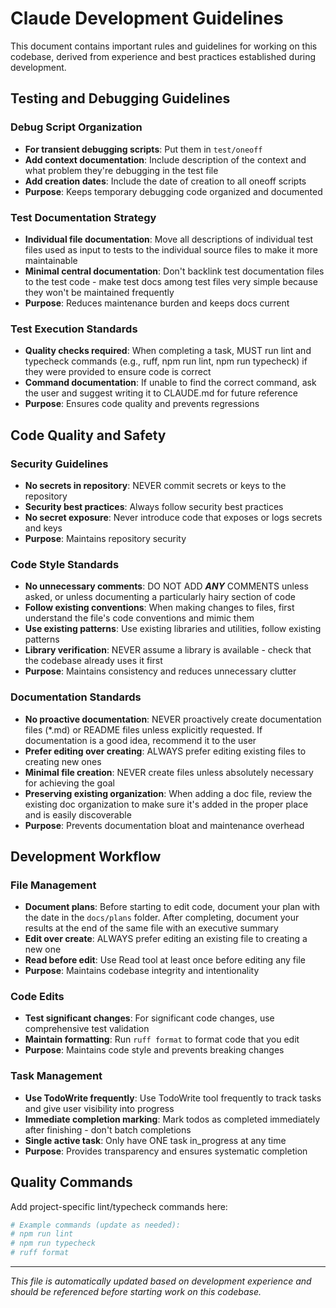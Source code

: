 # Claude Development Guidelines

This document contains important rules and guidelines for working on this codebase, derived from experience and best practices established during development.

## Testing and Debugging Guidelines

### Debug Script Organization
- **For transient debugging scripts**: Put them in `test/oneoff`
- **Add context documentation**: Include description of the context and what problem they're debugging in the test file
- **Add creation dates**: Include the date of creation to all oneoff scripts
- **Purpose**: Keeps temporary debugging code organized and documented

### Test Documentation Strategy
- **Individual file documentation**: Move all descriptions of individual test files used as input to tests to the individual source files to make it more maintainable
- **Minimal central documentation**: Don't backlink test documentation files to the test code - make test docs among test files very simple because they won't be maintained frequently
- **Purpose**: Reduces maintenance burden and keeps docs current

### Test Execution Standards
- **Quality checks required**: When completing a task, MUST run lint and typecheck commands (e.g., ruff, npm run lint, npm run typecheck) if they were provided to ensure code is correct
- **Command documentation**: If unable to find the correct command, ask the user and suggest writing it to CLAUDE.md for future reference
- **Purpose**: Ensures code quality and prevents regressions

## Code Quality and Safety

### Security Guidelines
- **No secrets in repository**: NEVER commit secrets or keys to the repository
- **Security best practices**: Always follow security best practices
- **No secret exposure**: Never introduce code that exposes or logs secrets and keys
- **Purpose**: Maintains repository security

### Code Style Standards
- **No unnecessary comments**: DO NOT ADD ***ANY*** COMMENTS unless asked, or unless documenting a particularly hairy section of code
- **Follow existing conventions**: When making changes to files, first understand the file's code conventions and mimic them
- **Use existing patterns**: Use existing libraries and utilities, follow existing patterns
- **Library verification**: NEVER assume a library is available - check that the codebase already uses it first
- **Purpose**: Maintains consistency and reduces unnecessary clutter

### Documentation Standards
- **No proactive documentation**: NEVER proactively create documentation files (*.md) or README files unless explicitly requested. If documentation is a good idea, recommend it to the user
- **Prefer editing over creating**: ALWAYS prefer editing existing files to creating new ones
- **Minimal file creation**: NEVER create files unless absolutely necessary for achieving the goal
- **Preserving existing organization**: When adding a doc file, review the existing doc organization to make sure it's added in the proper place and is easily discoverable
- **Purpose**: Prevents documentation bloat and maintenance overhead

## Development Workflow

### File Management
- **Document plans**: Before starting to edit code, document your plan with the date in the `docs/plans` folder. After completing, document your results at the end of the same file with an executive summary
- **Edit over create**: ALWAYS prefer editing an existing file to creating a new one
- **Read before edit**: Use Read tool at least once before editing any file
- **Purpose**: Maintains codebase integrity and intentionality

### Code Edits
- **Test significant changes**: For significant code changes, use comprehensive test validation
- **Maintain formatting**: Run `ruff format` to format code that you edit
- **Purpose**: Maintains code style and prevents breaking changes

### Task Management
- **Use TodoWrite frequently**: Use TodoWrite tool frequently to track tasks and give user visibility into progress
- **Immediate completion marking**: Mark todos as completed immediately after finishing - don't batch completions
- **Single active task**: Only have ONE task in_progress at any time
- **Purpose**: Provides transparency and ensures systematic completion

## Quality Commands

Add project-specific lint/typecheck commands here:

```bash
# Example commands (update as needed):
# npm run lint
# npm run typecheck
# ruff format
```

---

*This file is automatically updated based on development experience and should be referenced before starting work on this codebase.*